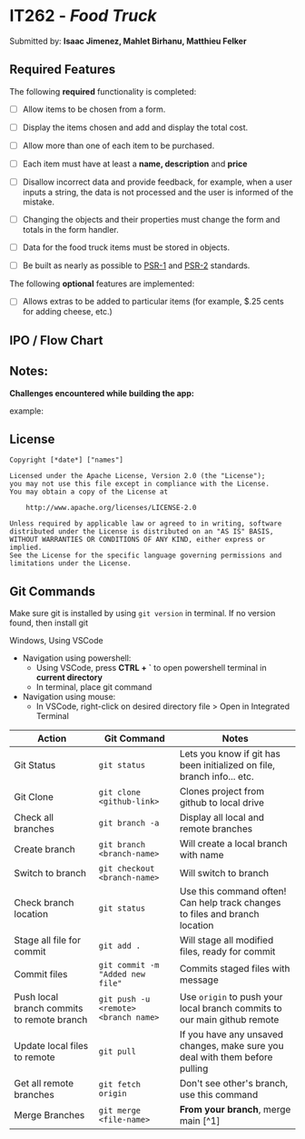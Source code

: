 # IT262 - *Food Truck*

Submitted by: **Isaac Jimenez, Mahlet Birhanu, Matthieu Felker**

## Required Features

The following **required** functionality is completed:

* [ ] Allow items to be chosen from a form.
* [ ] Display the items chosen and add and display the total cost.
* [ ] Allow more than one of each item to be purchased.
* [ ] Each item must have at least a <b>name, description</b> and <b>price</b>
* [ ] Disallow incorrect data and provide feedback, for example, when a user inputs a string, the data is not processed and the user is informed of the mistake.
* [ ]  Changing the objects and their properties must change the form and totals in the form handler.
* [ ]  Data for the food truck items must be stored in objects.
* [ ] Be built as nearly as possible to [PSR-1](https://www.php-fig.org/psr/psr-1/) and [PSR-2](https://www.php-fig.org/psr/psr-2/) standards.


The following **optional** features are implemented:

* [ ] Allows extras to be added to particular items (for example, $.25 cents for adding cheese, etc.)  
## IPO / Flow Chart





## Notes:

<b> Challenges encountered while building the app:</b>


example:


## License

    Copyright [*date*] ["names"]

    Licensed under the Apache License, Version 2.0 (the "License");
    you may not use this file except in compliance with the License.
    You may obtain a copy of the License at

        http://www.apache.org/licenses/LICENSE-2.0

    Unless required by applicable law or agreed to in writing, software
    distributed under the License is distributed on an "AS IS" BASIS,
    WITHOUT WARRANTIES OR CONDITIONS OF ANY KIND, either express or implied.
    See the License for the specific language governing permissions and
    limitations under the License.


## Git Commands
Make sure git is installed by using `git version` in terminal. If no version found, then install git 


Windows, Using VSCode
- Navigation using powershell:
	- Using VSCode, press **CTRL + `** to open powershell terminal in **current directory**
	- In terminal, place git command
- Navigation using mouse:
	- In VSCode, right-click on desired directory file > Open in Integrated Terminal  



|Action|Git Command  | Notes |
|--|--|--|
|  Git Status|`git status`  |Lets you know if git has been initialized on file, branch info... etc.|
|Git Clone| `git clone <github-link>`| Clones project from github to local drive|
|Check all branches|`git branch -a`|Display all local and remote branches
|Create branch|`git branch <branch-name>`|Will create a local branch with name|
|Switch to branch|`git checkout <branch-name>`| Will switch to branch|
|Check branch location|`git status`|Use this command often! Can help track changes to files and branch location|
|Stage all file for commit| `git add .`| Will stage all modified files, ready for commit|
|Commit files|`git commit -m "Added new file"`|Commits staged files with message|
|Push local branch commits to remote branch|`git push -u <remote> <branch name>`|Use `origin` to push your local branch commits to our main github remote|
|Update local files to remote|`git pull`|If you have any unsaved changes, make sure you deal with them before pulling|
|Get all remote branches|`git fetch origin`|Don't see other's branch, use this command|
|Merge Branches| `git merge <file-name>`| **From your branch**, merge main [^1]|








